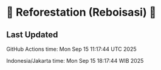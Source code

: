 
# 🌳 Reforestation (Reboisasi) 🌲

## Last Updated

GitHub Actions time: Mon Sep 15 11:17:44 UTC 2025

Indonesia/Jakarta time: Mon Sep 15 18:17:44 WIB 2025

